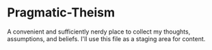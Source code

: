 # Pragmatic-Theism
A convenient and sufficiently nerdy place to collect my thoughts, assumptions, and beliefs. I'll use this file as a staging area for content.
  

